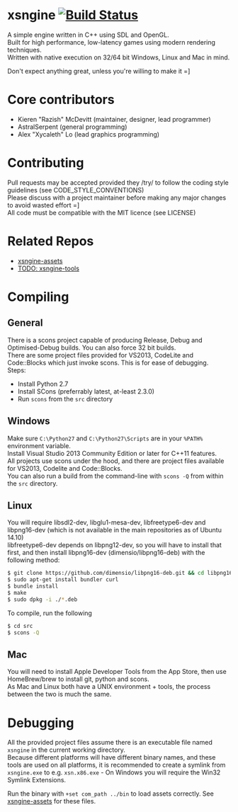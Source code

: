 # xsngine [![Build Status](https://travis-ci.org/Razish/xsngine.svg?branch=master)](https://travis-ci.org/Razish/xsngine) #
A simple engine written in C++ using SDL and OpenGL.  
Built for high performance, low-latency games using modern rendering techniques.  
Written with native execution on 32/64 bit Windows, Linux and Mac in mind.

Don't expect anything great, unless you're willing to make it =]

# Core contributors #

* Kieren "Razish" McDevitt (maintainer, designer, lead programmer)
* AstralSerpent (general programming)
* Alex "Xycaleth" Lo (lead graphics programming)

# Contributing #

Pull requests may be accepted provided they /try/ to follow the coding style guidelines (see CODE_STYLE_CONVENTIONS)  
Please discuss with a project maintainer before making any major changes to avoid wasted effort =]  
All code must be compatible with the MIT licence (see LICENSE)

# Related Repos #
* [xsngine-assets](https://github.com/Razish/xsngine-assets)
* [TODO: xsngine-tools](https://github.com/Razish/xsngine-tools)

# Compiling #

## General ##
There is a scons project capable of producing Release, Debug and Optimised-Debug builds. You can also force 32 bit builds.  
There are some project files provided for VS2013, CodeLite and Code::Blocks which just invoke scons. This is for ease of debugging.  
Steps:
* Install Python 2.7
* Install SCons (preferrably latest, at-least 2.3.0)
* Run `scons` from the `src` directory


## Windows ##

Make sure `C:\Python27` and `C:\Python27\Scripts` are in your `%PATH%` environment variable.  
Install Visual Studio 2013 Community Edition or later for C++11 features.  
All projects use scons under the hood, and there are project files available for VS2013, Codelite and Code::Blocks.  
You can also run a build from the command-line with `scons -Q` from within the `src` directory.

## Linux ##

You will require libsdl2-dev, libglu1-mesa-dev, libfreetype6-dev and libpng16-dev (which is not available in the main repositories as of Ubuntu 14.10)  
libfreetype6-dev depends on libpng12-dev, so you will have to install that first, and then install libpng16-dev (dimensio/libpng16-deb) with the following method:

```bash
$ git clone https://github.com/dimensio/libpng16-deb.git && cd libpng16-deb
$ sudo apt-get install bundler curl
$ bundle install
$ make
$ sudo dpkg -i ./*.deb
```

To compile, run the following  
```bash
$ cd src
$ scons -Q
```

## Mac ##

You will need to install Apple Developer Tools from the App Store, then use HomeBrew/brew to install git, python and scons.  
As Mac and Linux both have a UNIX environment + tools, the process between the two is much the same.


# Debugging #
All the provided project files assume there is an executable file named `xsngine` in the current working directory.  
Because different platforms will have different binary names, and these tools are used on all platforms, it is recommended to create a symlink from `xsngine.exe` to e.g. `xsn.x86.exe` - On Windows you will require the Win32 Symlink Extensions.  

Run the binary with `+set com_path ../bin` to load assets correctly. See [xsngine-assets](https://github.com/Razish/xsngine-assets) for these files.
